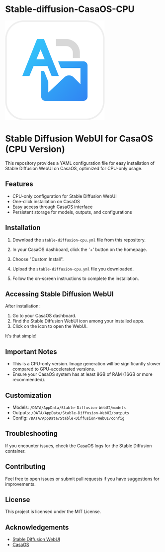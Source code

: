# Stable-diffusion-CasaOS-CPU

![Image Description](icon.png)

# Stable Diffusion WebUI for CasaOS (CPU Version)

This repository provides a YAML configuration file for easy installation of Stable Diffusion WebUI on CasaOS, optimized for CPU-only usage.

## Features

- CPU-only configuration for Stable Diffusion WebUI
- One-click installation on CasaOS
- Easy access through CasaOS interface
- Persistent storage for models, outputs, and configurations

## Installation

1. Download the `stable-diffusion-cpu.yml` file from this repository.

2. In your CasaOS dashboard, click the '+' button on the homepage.

3. Choose "Custom Install".

4. Upload the `stable-diffusion-cpu.yml` file you downloaded.

5. Follow the on-screen instructions to complete the installation.

## Accessing Stable Diffusion WebUI

After installation:

1. Go to your CasaOS dashboard.
2. Find the Stable Diffusion WebUI icon among your installed apps.
3. Click on the icon to open the WebUI.

It's that simple!

## Important Notes

- This is a CPU-only version. Image generation will be significantly slower compared to GPU-accelerated versions.
- Ensure your CasaOS system has at least 8GB of RAM (16GB or more recommended).

## Customization

- Models: `/DATA/AppData/Stable-Diffusion-WebUI/models`
- Outputs: `/DATA/AppData/Stable-Diffusion-WebUI/outputs`
- Config: `/DATA/AppData/Stable-Diffusion-WebUI/config`

## Troubleshooting

If you encounter issues, check the CasaOS logs for the Stable Diffusion container.

## Contributing

Feel free to open issues or submit pull requests if you have suggestions for improvements.

## License

This project is licensed under the MIT License.

## Acknowledgements

- [Stable Diffusion WebUI](https://github.com/AUTOMATIC1111/stable-diffusion-webui)
- [CasaOS](https://casaos.io)
